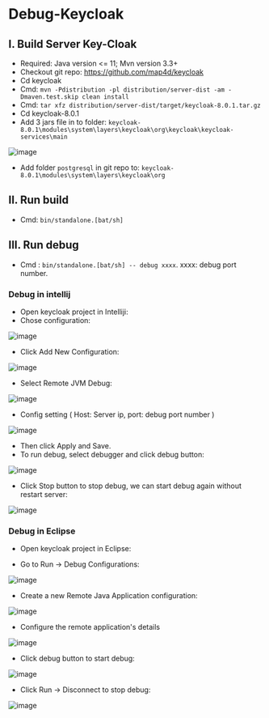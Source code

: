 # Debug-Keycloak

## I. Build Server Key-Cloak
- Required: Java version <= 11; Mvn version 3.3+
- Checkout git repo: https://github.com/map4d/keycloak
- Cd keycloak
- Cmd: `mvn -Pdistribution -pl distribution/server-dist -am -Dmaven.test.skip clean install`
- Cmd: `tar xfz distribution/server-dist/target/keycloak-8.0.1.tar.gz`
- Cd keycloak-8.0.1
- Add 3 jars file in to folder: `keycloak-8.0.1\modules\system\layers\keycloak\org\keycloak\keycloak-services\main`

![image](https://user-images.githubusercontent.com/58378623/209045465-954a28f3-3cce-42a0-9cbb-028a8dd33448.png)

- Add folder `postgresql` in git repo to: `keycloak-8.0.1\modules\system\layers\keycloak\org`
## II. Run build
- Cmd: `bin/standalone.[bat/sh]`
## III. Run debug
- Cmd : `bin/standalone.[bat/sh] -- debug xxxx`. xxxx: debug port number.
### Debug in intellij
+ Open keycloak project in Intelliji:
+ Chose configuration:

![image](https://user-images.githubusercontent.com/58378623/209035565-d4ace4d6-f271-46f1-a68a-64646613bbf5.png)

+ Click Add New Configuration:

![image](https://user-images.githubusercontent.com/58378623/209036059-e0d9f87d-8c0c-416e-9346-4f2429e2c0df.png)

+ Select Remote JVM Debug:

![image](https://user-images.githubusercontent.com/58378623/209036251-d16c275f-f167-4d26-aee7-07669b14b5bb.png)

+ Config setting ( Host: Server ip, port: debug port number )

![image](https://user-images.githubusercontent.com/58378623/209036387-35427bf9-33b3-4d4a-a634-38c64dc08bbf.png)

+ Then click Apply and Save.
+ To run debug, select debugger and click debug button: 

![image](https://user-images.githubusercontent.com/58378623/209036760-f23e7dbd-da57-4605-b201-72c8e921830b.png)

+ Click Stop button to stop debug, we can start debug again without restart server:

![image](https://user-images.githubusercontent.com/58378623/209036923-a2078b5a-2662-48c8-8902-ffa1d7272c86.png)

### Debug in Eclipse

+ Open keycloak project in Eclipse:

+ Go to Run -> Debug Configurations:

![image](https://user-images.githubusercontent.com/58378623/209044611-28f24036-7aa9-429f-b94c-7ba0dcb1c3cd.png)

+ Create a new Remote Java Application configuration:

![image](https://user-images.githubusercontent.com/58378623/209044662-af48692a-a64b-42b0-9d73-0f0024ea0556.png)

+ Configure the remote application's details

![image](https://user-images.githubusercontent.com/58378623/209044719-13a36132-0a4a-4ad8-bbef-bf90df0e3564.png)

+ Click debug button to start debug:

![image](https://user-images.githubusercontent.com/58378623/209044808-5d63dcc3-e94b-424f-8d17-3f45187692d4.png)

+ Click Run -> Disconnect to stop debug:

![image](https://user-images.githubusercontent.com/58378623/209045158-1a588f2d-af03-4d77-a58e-c4f9ddda1233.png)


